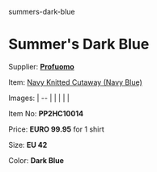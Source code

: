 summers-dark-blue

# Summer's Dark Blue

Supplier: **[Profuomo](https://www.profuomo.com)**

Item: [Navy Knitted Cutaway (Navy Blue)](https://profuomo.com/nl/navy-knitted-overhemd-pp2hc10014.html)

Images: 
| -- |
|  |
| |

Item No: **PP2HC10014**

Price: **EURO 99.95** for 1 shirt

Size: **EU 42**

Color: **Dark Blue**
